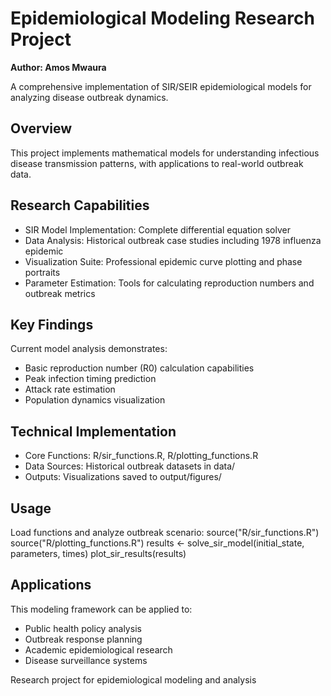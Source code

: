 # Epidemiological Modeling Research Project
**Author: Amos Mwaura**

A comprehensive implementation of SIR/SEIR epidemiological models for analyzing disease outbreak dynamics.

## Overview

This project implements mathematical models for understanding infectious disease transmission patterns, with applications to real-world outbreak data.

## Research Capabilities

- SIR Model Implementation: Complete differential equation solver
- Data Analysis: Historical outbreak case studies including 1978 influenza epidemic  
- Visualization Suite: Professional epidemic curve plotting and phase portraits
- Parameter Estimation: Tools for calculating reproduction numbers and outbreak metrics

## Key Findings

Current model analysis demonstrates:
- Basic reproduction number (R0) calculation capabilities
- Peak infection timing prediction
- Attack rate estimation
- Population dynamics visualization

## Technical Implementation

- Core Functions: R/sir_functions.R, R/plotting_functions.R
- Data Sources: Historical outbreak datasets in data/
- Outputs: Visualizations saved to output/figures/

## Usage

Load functions and analyze outbreak scenario:
source("R/sir_functions.R")
source("R/plotting_functions.R")
results <- solve_sir_model(initial_state, parameters, times)
plot_sir_results(results)

## Applications

This modeling framework can be applied to:
- Public health policy analysis
- Outbreak response planning  
- Academic epidemiological research
- Disease surveillance systems

Research project for epidemiological modeling and analysis
